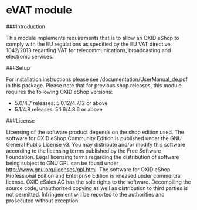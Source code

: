 eVAT module
======


###Introduction

This module implements requirements that is to allow an OXID eShop to comply with the EU regulations as specified by the EU VAT directive 1042/2013 regarding VAT for telecommunications, broadcasting and electronic services.


###Setup

For installation instructions please see /documentation/UserManual_de.pdf in this package. Please note that for previous shop releases, this module requires the following OXID eShop versions:

- 5.0/4.7 releases: 5.0.12/4.7.12 or above
- 5.1/4.8 releases: 5.1.6/4.8.6 or above

###License

Licensing of the software product depends on the shop edition used.
The software for OXID eShop Community Edition is published under the GNU General Public License v3.
You may distribute and/or modify this software according to the licensing terms published by the Free
Software Foundation. Legal licensing terms regarding the distribution of software being subject to GNU
GPL can be found under http://www.gnu.org/licenses/gpl.html.
The software for OXID eShop Professional Edition and Enterprise Edition is released under commercial
license. OXID eSales AG has the sole rights to the software. Decompiling the source code, unauthorized
copying as well as distribution to third parties is not permitted. Infringement will be reported to the
authorities and prosecuted without exception.
